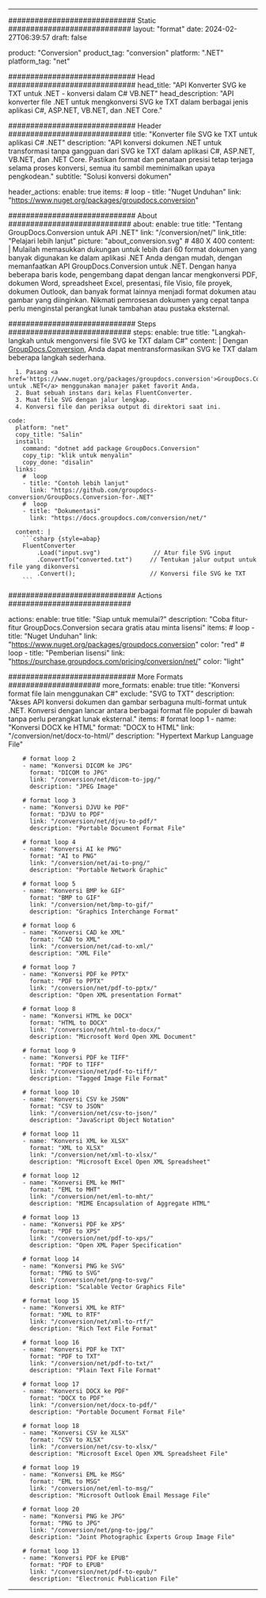  
---
############################# Static ############################
layout: "format"
date: 2024-02-27T06:39:57
draft: false

product: "Conversion"
product_tag: "conversion"
platform: ".NET"
platform_tag: "net"

############################# Head #############################
head_title: "API Konverter SVG ke TXT untuk .NET - konversi dalam C# VB.NET"
head_description: "API konverter file .NET untuk mengkonversi SVG ke TXT dalam berbagai jenis aplikasi C#, ASP.NET, VB.NET, dan .NET Core."

############################# Header ############################
title: "Konverter file SVG ke TXT untuk aplikasi C# .NET" 
description: "API konversi dokumen .NET untuk transformasi tanpa gangguan dari SVG ke TXT dalam aplikasi C#, ASP.NET, VB.NET, dan .NET Core. Pastikan format dan penataan presisi tetap terjaga selama proses konversi, semua itu sambil meminimalkan upaya pengkodean." 
subtitle: "Solusi konversi dokumen" 

header_actions:
  enable: true
  items:
    #  loop
    - title: "Nuget Unduhan"
      link: "https://www.nuget.org/packages/groupdocs.conversion"


############################# About ############################
about:
    enable: true
    title: "Tentang GroupDocs.Conversion untuk API .NET"
    link: "/conversion/net/"
    link_title: "Pelajari lebih lanjut"
    picture: "about_conversion.svg" # 480 X 400
    content: |
      Mulailah memasukkan dukungan untuk lebih dari 60 format dokumen yang banyak digunakan ke dalam aplikasi .NET Anda dengan mudah, dengan memanfaatkan API GroupDocs.Conversion untuk .NET. Dengan hanya beberapa baris kode, pengembang dapat dengan lancar mengkonversi PDF, dokumen Word, spreadsheet Excel, presentasi, file Visio, file proyek, dokumen Outlook, dan banyak format lainnya menjadi format dokumen atau gambar yang diinginkan. Nikmati pemrosesan dokumen yang cepat tanpa perlu menginstal perangkat lunak tambahan atau pustaka eksternal.


############################# Steps ############################
steps:
    enable: true
    title: "Langkah-langkah untuk mengonversi file SVG ke TXT dalam C#" 
    content: |
      Dengan <a href='https://products.groupdocs.com/conversion/net/'>GroupDocs.Conversion</a>, Anda dapat mentransformasikan SVG ke TXT dalam beberapa langkah sederhana.
      
      1. Pasang <a href='https://www.nuget.org/packages/groupdocs.conversion'>GroupDocs.Conversion untuk .NET</a> menggunakan manajer paket favorit Anda. 
      2. Buat sebuah instans dari kelas FluentConverter.  
      3. Muat file SVG dengan jalur lengkap. 
      4. Konversi file dan periksa output di direktori saat ini. 
   
    code:
      platform: "net"
      copy_title: "Salin"
      install:
        command: "dotnet add package GroupDocs.Conversion"
        copy_tip: "klik untuk menyalin"
        copy_done: "disalin"
      links:
        #  loop
        - title: "Contoh lebih lanjut"
          link: "https://github.com/groupdocs-conversion/GroupDocs.Conversion-for-.NET"
        #  loop
        - title: "Dokumentasi"
          link: "https://docs.groupdocs.com/conversion/net/"
          
      content: |
        ```csharp {style=abap}
        FluentConverter
            .Load("input.svg")               // Atur file SVG input
            .ConvertTo("converted.txt")     // Tentukan jalur output untuk file yang dikonversi
            .Convert();                     // Konversi file SVG ke TXT        
        ```            

############################# Actions ############################

actions:
  enable: true
  title: "Siap untuk memulai?"
  description: "Coba fitur-fitur GroupDocs.Conversion secara gratis atau minta lisensi"
  items:
    #  loop
    - title: "Nuget Unduhan"
      link: "https://www.nuget.org/packages/groupdocs.conversion"
      color: "red"
        #  loop
    - title: "Pemberian lisensi"
      link: "https://purchase.groupdocs.com/pricing/conversion/net/"
      color: "light"


############################# More Formats #####################
more_formats:
    enable: true
    title: "Konversi format file lain menggunakan C#"
    exclude: "SVG to TXT"
    description: "Akses API konversi dokumen dan gambar serbaguna multi-format untuk .NET. Konversi dengan lancar antara berbagai format file populer di bawah tanpa perlu perangkat lunak eksternal."
    items: 
        # format loop 1
        - name: "Konversi DOCX ke HTML"
          format: "DOCX to HTML"
          link: "/conversion/net/docx-to-html/"
          description: "Hypertext Markup Language File" 

        # format loop 2
        - name: "Konversi DICOM ke JPG" 
          format: "DICOM to JPG"
          link: "/conversion/net/dicom-to-jpg/"
          description: "JPEG Image" 

        # format loop 3
        - name: "Konversi DJVU ke PDF"
          format: "DJVU to PDF"
          link: "/conversion/net/djvu-to-pdf/"
          description: "Portable Document Format File" 

        # format loop 4
        - name: "Konversi AI ke PNG"
          format: "AI to PNG"
          link: "/conversion/net/ai-to-png/"
          description: "Portable Network Graphic" 

        # format loop 5
        - name: "Konversi BMP ke GIF"
          format: "BMP to GIF"
          link: "/conversion/net/bmp-to-gif/"
          description: "Graphics Interchange Format"

        # format loop 6
        - name: "Konversi CAD ke XML"
          format: "CAD to XML"
          link: "/conversion/net/cad-to-xml/"
          description: "XML File"

        # format loop 7
        - name: "Konversi PDF ke PPTX"
          format: "PDF to PPTX"
          link: "/conversion/net/pdf-to-pptx/"
          description: "Open XML presentation Format"

        # format loop 8
        - name: "Konversi HTML ke DOCX"
          format: "HTML to DOCX"
          link: "/conversion/net/html-to-docx/"
          description: "Microsoft Word Open XML Document"

        # format loop 9
        - name: "Konversi PDF ke TIFF"
          format: "PDF to TIFF"
          link: "/conversion/net/pdf-to-tiff/"
          description: "Tagged Image File Format" 

        # format loop 10
        - name: "Konversi CSV ke JSON" 
          format: "CSV to JSON"
          link: "/conversion/net/csv-to-json/"
          description: "JavaScript Object Notation" 

        # format loop 11
        - name: "Konversi XML ke XLSX" 
          format: "XML to XLSX"
          link: "/conversion/net/xml-to-xlsx/"
          description: "Microsoft Excel Open XML Spreadsheet"  
          
        # format loop 12
        - name: "Konversi EML ke MHT"
          format: "EML to MHT"
          link: "/conversion/net/eml-to-mht/"
          description: "MIME Encapsulation of Aggregate HTML"  
              
        # format loop 13
        - name: "Konversi PDF ke XPS"
          format: "PDF to XPS"
          link: "/conversion/net/pdf-to-xps/"
          description: "Open XML Paper Specification" 
          
        # format loop 14
        - name: "Konversi PNG ke SVG"
          format: "PNG to SVG"
          link: "/conversion/net/png-to-svg/"
          description: "Scalable Vector Graphics File" 
          
        # format loop 15
        - name: "Konversi XML ke RTF"
          format: "XML to RTF"
          link: "/conversion/net/xml-to-rtf/"
          description: "Rich Text File Format"
          
        # format loop 16
        - name: "Konversi PDF ke TXT"
          format: "PDF to TXT"
          link: "/conversion/net/pdf-to-txt/"
          description: "Plain Text File Format"              
        
        # format loop 17
        - name: "Konversi DOCX ke PDF"
          format: "DOCX to PDF"
          link: "/conversion/net/docx-to-pdf/"
          description: "Portable Document Format File"
 
        # format loop 18
        - name: "Konversi CSV ke XLSX"
          format: "CSV to XLSX"
          link: "/conversion/net/csv-to-xlsx/"
          description: "Microsoft Excel Open XML Spreadsheet File"
 
        # format loop 19
        - name: "Konversi EML ke MSG"
          format: "EML to MSG"
          link: "/conversion/net/eml-to-msg/"
          description: "Microsoft Outlook Email Message File"

        # format loop 20
        - name: "Konversi PNG ke JPG"
          format: "PNG to JPG"
          link: "/conversion/net/png-to-jpg/"
          description: "Joint Photographic Experts Group Image File"

        # format loop 13
        - name: "Konversi PDF ke EPUB"
          format: "PDF to EPUB"
          link: "/conversion/net/pdf-to-epub/"
          description: "Electronic Publication File"

---
